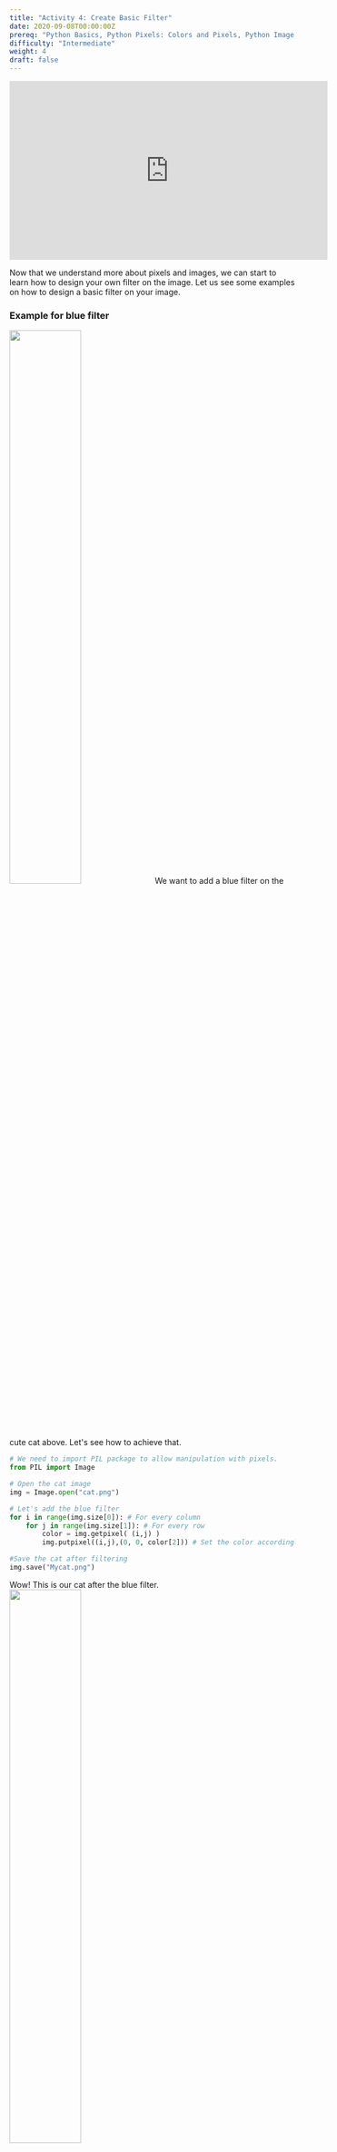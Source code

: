```yaml
---
title: "Activity 4: Create Basic Filter"
date: 2020-09-08T00:00:00Z
prereq: "Python Basics, Python Pixels: Colors and Pixels, Python Image manipulation: Open an image"
difficulty: "Intermediate"
weight: 4
draft: false
---
```


<iframe width="560" height="315" src="https://www.youtube.com/embed/jA6xNqAhb1o" frameborder="0" allow="accelerometer; autoplay; encrypted-media; gyroscope; picture-in-picture" allowfullscreen></iframe>

Now that we understand more about pixels and images, we can start to learn how to design your own filter on the image. Let us see some examples on how to design a basic filter on your image.

### Example for blue filter

<img src="../../media/cat.png" width=50%>
We want to add a blue filter on the cute cat above. Let's see how to achieve that.

```python
# We need to import PIL package to allow manipulation with pixels.
from PIL import Image

# Open the cat image
img = Image.open("cat.png")

# Let's add the blue filter
for i in range(img.size[0]): # For every column
    for j in range(img.size[1]): # For every row
        color = img.getpixel( (i,j) )
        img.putpixel((i,j),(0, 0, color[2])) # Set the color accordingly

#Save the cat after filtering
img.save("Mycat.png")
```

Wow! This is our cat after the blue filter.
<img src="../../media/bluefiltercat.png" width=50%>

{{% notice tip %}}
How did this work? Let's look at the loop: 

```python
for i in range(img.size[0]): # For every column
    for j in range(img.size[1]): # For every row
        color = img.getpixel( (i,j) ) # Get the current pixel
        img.putpixel((i,j),(0, 0, color[2])) # Set the color accordingly
```

We start by going through the image, by each column and each row, to get each pixel.  It then gets the current color value of the pixel.  To set a blue filter to that pixel, all we're doing is setting the 'Red' and 'Green' RGB values to 0.  Therefore, only the 'Blue' values remain! 

{{% /notice %}}


### Challenge - Create your own filter

Following the example above, try to create your own filters with different colors.
<a class="my-2 mx-4 btn btn-info" href="https://replit.com/@nuevofoundation/Python-Pixel-Activity4" target="_blank">Launch Replit</a>

Finally, please think about and try to create a grey filter. We will talk about how to create a grey filter in the next section.
